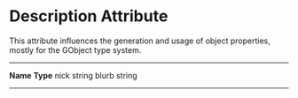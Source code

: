 <div id="description-attribute" class="section level1">

Description Attribute
=====================

This attribute influences the generation and usage of object properties,
mostly for the GObject type system.

  ---------- ----------
  **Name**   **Type**
  nick       string
  blurb      string
  ---------- ----------

</div>
